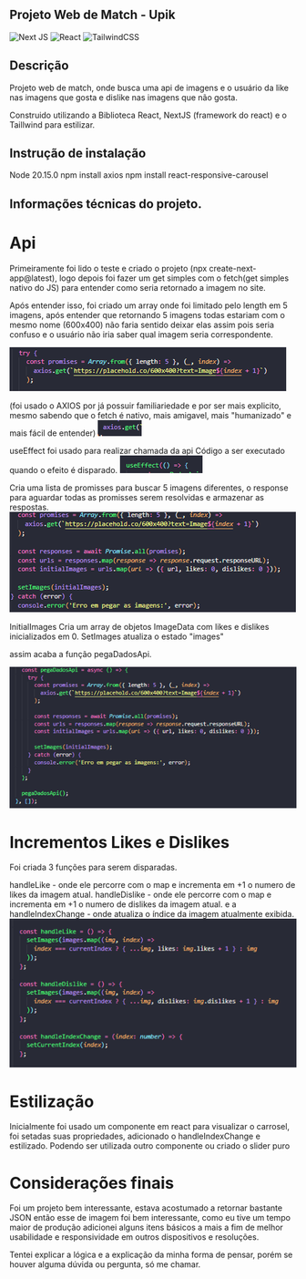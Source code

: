 ## Projeto Web de Match - Upik
![Next JS](https://img.shields.io/badge/Next-black?style=for-the-badge&logo=next.js&logoColor=white)
![React](https://img.shields.io/badge/react-%2320232a.svg?style=for-the-badge&logo=react&logoColor=%2361DAFB)
![TailwindCSS](https://img.shields.io/badge/tailwindcss-%2338B2AC.svg?style=for-the-badge&logo=tailwind-css&logoColor=white)

## Descrição
Projeto web de match, onde busca uma api de imagens e o usuário da 
like nas imagens que gosta e dislike nas imagens que não gosta.

Construido utilizando a Biblioteca React, NextJS (framework do react) e o Taillwind para estilizar.

## Instrução de instalação
 Node 20.15.0
 npm install axios
 npm install react-responsive-carousel

## Informações técnicas do projeto.

# Api
Primeiramente foi lido o teste e criado o projeto (npx create-next-app@latest), logo depois foi fazer 
um get simples com o fetch(get simples nativo do JS) para entender como seria retornado a imagem no site.

Após entender isso, foi criado um array onde foi limitado pelo length em 5 imagens, após entender que retornando 5 
imagens todas estariam com o mesmo nome (600x400) não faria sentido deixar elas assim pois seria confuso e o usuário não iria saber qual imagem seria correspondente.

![alt text](image.png)

(foi usado o AXIOS por já possuir familiariedade e por ser mais explicito, mesmo sabendo que o fetch é nativo, mais amigavel, mais "humanizado" e mais fácil de entender)
![alt text](image-1.png)

useEffect foi usado para realizar chamada da api
Código a ser executado quando o efeito é disparado.
![alt text](image-4.png)

Cria uma lista de promisses para buscar 5 imagens diferentes, o response para aguardar todas as promisses serem resolvidas e armazenar as respostas.
![alt text](image-2.png)

InitialImages Cria um array de objetos ImageData com likes e dislikes inicializados em 0. SetImages atualiza o estado "images"

assim acaba a função pegaDadosApi.

![alt text](image-3.png)

# Incrementos Likes e Dislikes

Foi criada 3 funções para serem disparadas.

handleLike - onde ele percorre com o map e incrementa em +1 o numero de likes da imagem atual.
handleDislike - onde ele percorre com o map e incrementa em +1 o numero de dislikes da imagem atual.
e a handleIndexChange - onde atualiza o índice da imagem atualmente exibida.
![alt text](image-5.png)

# Estilização

Inicialmente foi usado um componente em react para visualizar o carrosel, foi setadas suas propriedades, adicionado o handleIndexChange 
e estilizado. Podendo ser utilizada outro componente ou criado o slider puro

# Considerações finais

Foi um projeto bem interessante, estava acostumado a retornar bastante JSON então esse de imagem foi bem interessante, como eu tive um tempo
maior de produção adicionei alguns itens básicos a mais a fim de melhor usabilidade e responsividade em outros dispositivos e resoluções.

Tentei explicar a lógica e a explicação da minha forma de pensar, porém se houver alguma dúvida ou pergunta, só me chamar. 



